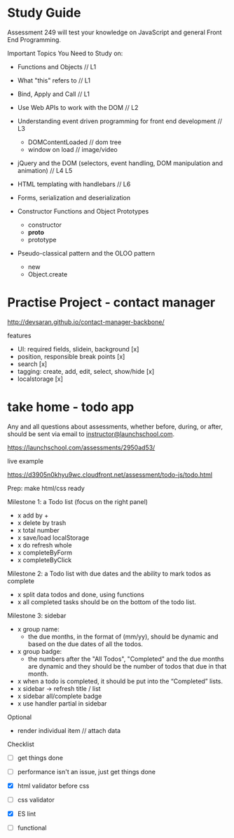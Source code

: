 Study Guide
====================

Assessment 249 will test your knowledge on JavaScript and general Front End Programming.

Important Topics You Need to Study on:

- Functions and Objects // L1
- What "this" refers to // L1
- Bind, Apply and Call // L1
- Use Web APIs to work with the DOM // L2

- Understanding event driven programming for front end development // L3
  - DOMContentLoaded // dom tree 
  - window on load // image/video

- jQuery and the DOM (selectors, event handling, DOM manipulation and animation) // L4 L5
  
- HTML templating with handlebars // L6

- Forms, serialization and deserialization

- Constructor Functions and Object Prototypes
  - constructor
  - __proto__
  - prototype

- Pseudo-classical pattern and the OLOO pattern
  - new
  - Object.create

# Practise Project - contact manager

http://devsaran.github.io/contact-manager-backbone/

features
- UI: required fields, slidein, background [x]
- position, responsible break points [x]
- search [x]
- tagging: create, add, edit, select, show/hide [x]
- localstorage [x]

# take home - todo app

Any and all questions about assessments, whether before, during, or after, should be sent via email to instructor@launchschool.com.

https://launchschool.com/assessments/2950ad53/

live example

https://d3905n0khyu9wc.cloudfront.net/assessment/todo-js/todo.html


Prep: make html/css ready

Milestone 1: a Todo list (focus on the right panel)
- x add by + 
- x delete by trash 
- x total number
- x save/load localStorage 
- x do refresh whole 
- x completeByForm
- x completeByClick


Milestone 2: a Todo list with due dates and the ability to mark todos as complete
- x split data todos and done, using functions
- x all completed tasks should be on the bottom of the todo list.

Milestone 3: sidebar

- x group name:
  - the due months, in the format of (mm/yy), should be dynamic and based on the due dates of all the todos.
- x group badge: 
  - the numbers after the "All Todos", "Completed" and the due months are dynamic and they should be the number of todos that due in that month.
- x when a todo is completed, it should be put into the “Completed” lists.
- x sidebar -> refresh title / list
- x sidebar all/complete badge
- x use handler partial in sidebar


Optional
  - render individual item // attach data

Checklist
- [ ] get things done
- [ ] performance isn't an issue, just get things done
- [x] html validator before css
- [ ] css validator
- [x] ES lint
- [ ] functional

